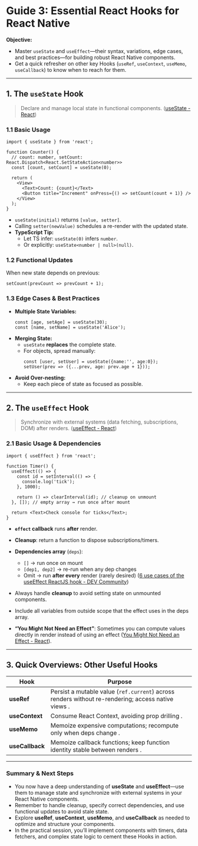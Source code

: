 # Guide 3: Essential React Hooks for React Native

**Objective:**  
- Master `useState` and `useEffect`—their syntax, variations, edge cases, and best practices—for building robust React Native components.  
- Get a quick refresher on other key Hooks (`useRef`, `useContext`, `useMemo`, `useCallback`) to know when to reach for them.

---

## 1. The `useState` Hook

> Declare and manage local state in functional components.  ([useState - React](https://react.dev/reference/react/useState?utm_source=chatgpt.com))

### 1.1 Basic Usage

```tsx
import { useState } from 'react';

function Counter() {
  // count: number, setCount: React.Dispatch<React.SetStateAction<number>>
  const [count, setCount] = useState(0);

  return (
    <View>
      <Text>Count: {count}</Text>
      <Button title="Increment" onPress={() => setCount(count + 1)} />
    </View>
  );
}
```

- `useState(initial)` returns `[value, setter]`.  
- Calling `setter(newValue)` schedules a re-render with the updated state.  
- **TypeScript Tip:**  
  - Let TS infer: `useState(0)` infers `number`.  
  - Or explicitly: `useState<number | null>(null)`.

### 1.2 Functional Updates

When new state depends on previous:

```tsx
setCount(prevCount => prevCount + 1);
```

### 1.3 Edge Cases & Best Practices

- **Multiple State Variables:**  
  ```tsx
  const [age, setAge] = useState(30);
  const [name, setName] = useState('Alice');
  ```
- **Merging State:**  
  - `useState` **replaces** the complete state.  
  - For objects, spread manually:  
    ```tsx
    const [user, setUser] = useState({name:'', age:0});
    setUser(prev => ({...prev, age: prev.age + 1}));
    ```
- **Avoid Over-nesting:**  
  - Keep each piece of state as focused as possible.

---

## 2. The `useEffect` Hook

> Synchronize with external systems (data fetching, subscriptions, DOM) after renders.  ([useEffect - React](https://react.dev/reference/react/useEffect?utm_source=chatgpt.com))

### 2.1 Basic Usage & Dependencies

```tsx
import { useEffect } from 'react';

function Timer() {
  useEffect(() => {
    const id = setInterval(() => {
      console.log('tick');
    }, 1000);

    return () => clearInterval(id); // cleanup on unmount
  }, []); // empty array → run once after mount

  return <Text>Check console for ticks</Text>;
}
```

- **`effect` callback** runs **after** render.  
- **Cleanup**: return a function to dispose subscriptions/timers.  
- **Dependencies array** (`deps`):  
  - `[]` → run once on mount  
  - `[dep1, dep2]` → re-run when any dep changes  
  - Omit → run **after every** render (rarely desired)  ([6 use cases of the useEffect ReactJS hook - DEV Community](https://dev.to/colocodes/6-use-cases-of-the-useeffect-reactjs-hook-282o?utm_source=chatgpt.com))


- Always handle **cleanup** to avoid setting state on unmounted components.  
- Include all variables from outside scope that the effect uses in the deps array.

- **“You Might Not Need an Effect”**: Sometimes you can compute values directly in render instead of using an effect  ([You Might Not Need an Effect - React](https://react.dev/learn/you-might-not-need-an-effect?utm_source=chatgpt.com)).

---

## 3. Quick Overviews: Other Useful Hooks

| Hook         | Purpose                                                  |
| ------------ | -------------------------------------------------------- |
| **useRef**   | Persist a mutable value (`ref.current`) across renders without re-rendering; access native views . |
| **useContext**| Consume React Context, avoiding prop drilling . |
| **useMemo**  | Memoize expensive computations; recompute only when deps change . |
| **useCallback** | Memoize callback functions; keep function identity stable between renders . |

---

### Summary & Next Steps

- You now have a deep understanding of **useState** and **useEffect**—use them to manage state and synchronize with external systems in your React Native components.  
- Remember to handle cleanup, specify correct dependencies, and use functional updates to avoid stale state.  
- Explore **useRef**, **useContext**, **useMemo**, and **useCallback** as needed to optimize and structure your components.  
- In the practical session, you’ll implement components with timers, data fetchers, and complex state logic to cement these Hooks in action. 
